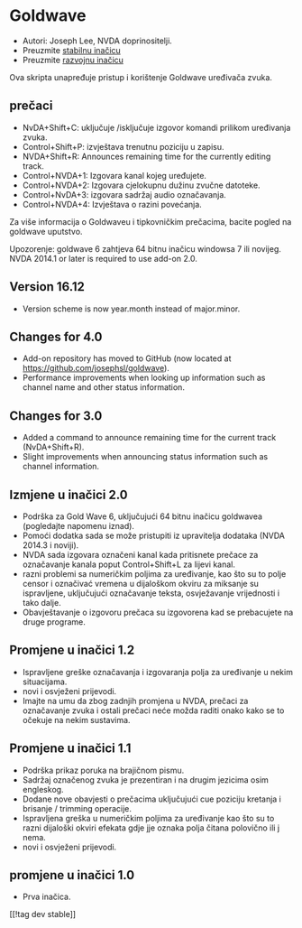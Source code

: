 # Goldwave #

* Autori: Joseph Lee, NVDA doprinositelji.
* Preuzmite [stabilnu inačicu][1]
* Preuzmite [razvojnu inačicu][2]

Ova skripta unapređuje pristup i korištenje Goldwave uređivača zvuka.

## prečaci ##

* NvDA+Shift+C: uključuje /isključuje izgovor komandi prilikom uređivanja
  zvuka.
* Control+Shift+P: izvještava trenutnu poziciju u zapisu.
* NVDA+Shift+R: Announces remaining time for the currently editing track.
* Control+NVDA+1: Izgovara kanal kojeg uređujete.
* Control+NVDA+2: Izgovara cjelokupnu dužinu zvučne datoteke.
* Control+NvDA+3: izgovara sadržaj audio označavanja.
* Control+NVDA+4: Izvještava o razini povećanja.

Za više informacija o Goldwaveu i tipkovničkim prečacima, bacite pogled na
goldwave uputstvo.

Upozorenje: goldwave 6 zahtjeva 64 bitnu inačicu windowsa 7 ili
novijeg. NVDA 2014.1 or later is required to use add-on 2.0.

## Version 16.12

* Version scheme is now year.month instead of major.minor.

## Changes for 4.0

* Add-on repository has moved to GitHub (now located at
  https://github.com/josephsl/goldwave).
* Performance improvements when looking up information such as channel name
  and other status information.

## Changes for 3.0

* Added a command to announce remaining time for the current track
  (NvDA+Shift+R).
* Slight improvements when announcing status information such as channel
  information.

## Izmjene u inačici 2.0

* Podrška za Gold Wave 6, uključujući 64 bitnu inačicu goldwavea (pogledajte
  napomenu iznad).
* Pomoći dodatka sada se može pristupiti iz upravitelja dodataka (NVDA
  2014.3 i noviji).
* NVDA sada izgovara označeni kanal kada pritisnete prečace za označavanje
  kanala poput Control+Shift+L za lijevi kanal.
* razni problemi sa numeričkim poljima za uređivanje, kao što su to polje
  censor i označivać vremena u dijaloškom okviru za miksanje su ispravljene,
  uključujući označavanje teksta, osvježavanje vrijednosti i tako dalje.
* Obavještavanje o izgovoru prečaca su izgovorena kad se prebacujete na
  druge programe.

## Promjene u inačici 1.2

* Ispravljene greške označavanja i izgovaranja polja za uređivanje u nekim
  situacijama.
* novi i osvježeni prijevodi.
* Imajte na umu da zbog zadnjih promjena u NVDA, prečaci za označavanje
  zvuka i ostali prečaci neće možda raditi onako kako se to očekuje na nekim
  sustavima.

## Promjene u inačici 1.1

* Podrška prikaz poruka na brajičnom pismu.
* Sadržaj označenog zvuka je prezentiran i na drugim jezicima osim
  engleskog.
* Dodane nove obavjesti o prečacima uključujući cue poziciju kretanja i
  brisanje / trimming operacije.
* Ispravljena greška u numeričkim poljima za uređivanje kao što su to razni
  dijaloški okviri efekata gdje jje oznaka polja čitana polovično ili j
  nema.
* novi i osvježeni prijevodi.

## promjene u inačici 1.0

* Prva inačica.

[[!tag dev stable]]

[1]: http://addons.nvda-project.org/files/get.php?file=gwv

[2]: http://addons.nvda-project.org/files/get.php?file=gwv-dev
